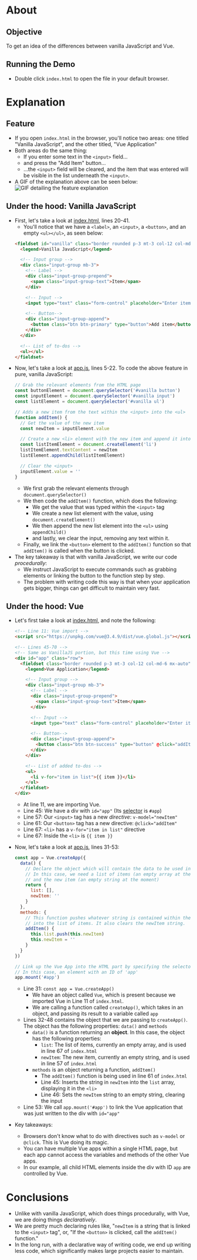 # About
## Objective
 To get an idea of the differences between vanilla JavaScript and Vue.

## Running the Demo
- Double click `index.html` to open the file in your default browser.

# Explanation
## Feature
- If you open `index.html` in the browser, you'll notice two areas: one titled "Vanilla JavaScript", and the other titled, "Vue Application"
- Both areas do the same thing: 
  - If you enter some text in the `<input>` field...
  - and press the "Add Item" button...
  - ...the `<input>` field will be cleared, and the item that was entered will be visible in the list underneath the `<input>`.
- A GIF of the explanation above can be seen below:
![GIF detailing the feature explanation](guide/001-demo.gif)
## Under the hood: Vanilla JavaScript
- First, let's take a look at [index.html](./index.html), lines 20-41.
  - You'll notice that we have a `<label>`, an `<input>`, a `<button>`, and an empty `<ul></ul>`, as seen below:
  ```html
  <fieldset id="vanilla" class="border rounded p-3 mt-3 col-12 col-md-6 mx-auto">
    <legend>Vanilla JavaScript</legend>

    <!-- Input group -->
    <div class="input-group mb-3">
      <!-- Label -->
      <div class="input-group-prepend">
        <span class="input-group-text">Item</span>
      </div>

      <!-- Input -->
      <input type="text" class="form-control" placeholder="Enter item here">

      <!-- Button-->
      <div class="input-group-append">
        <button class="btn btn-primary" type="button">Add item</button>
      </div>
    </div>

    <!-- List of to-dos -->
    <ul></ul>
  </fieldset>
  ```
- Now, let's take a look at [app.js](./app.js), lines 5-22. To code the above feature in pure, vanilla JavaScript:
  ```javascript
  // Grab the relevant elements from the HTML page
  const buttonElement = document.querySelector('#vanilla button')
  const inputElement = document.querySelector('#vanilla input')
  const listElement = document.querySelector('#vanilla ul')

  // Adds a new item from the text within the <input> into the <ul>
  function addItem() {
    // Get the value of the new item
    const newItem = inputElement.value

    // Create a new <li> element with the new item and append it into the <ul>
    const listItemElement = document.createElement('li')
    listItemElement.textContent = newItem
    listElement.appendChild(listItemElement)

    // Clear the <input>
    inputElement.value = ''
  }
  ```
  - We first grab the relevant elements through `document.querySelector()`
  - We then code the `addItem()` function, which does the following:
    - We get the value that was typed within the `<input>` tag
    - We create a new list element with the value, using `document.createElement()`
    - We then append the new list element into the `<ul>` using `appendChild()`
    - and lastly, we clear the input, removing any text within it.
  - Finally, we link the `<button>` element to the `addItem()` function so that `addItem()` is called when the button is clicked.
- The key takeaway is that with vanilla JavaScript, we write our code *procedurally*:
  - We instruct JavaScript to execute commands such as grabbing elements or linking the button to the function step by step.
  - The problem with writing code this way is that when your application gets bigger, things can get difficult to maintain very fast.

## Under the hood: Vue
- Let's first take a look at [index.html](./index.html), and note the following:
  ```html
  <!-- Line 11: Vue import -->
  <script src="https://unpkg.com/vue@3.4.9/dist/vue.global.js"></script>

  <!-- Lines 45-70 -->
  <!-- Same as VanillaJS portion, but this time using Vue -->
  <div id="app" class="row">
    <fieldset class="border rounded p-3 mt-3 col-12 col-md-6 mx-auto">
      <legend>Vue Application</legend>

      <!-- Input group -->
      <div class="input-group mb-3">
        <!-- Label -->
        <div class="input-group-prepend">
          <span class="input-group-text">Item</span>
        </div>

        <!-- Input -->
        <input type="text" class="form-control" placeholder="Enter item here" v-model="newItem" />

        <!-- Button-->
        <div class="input-group-append">
          <button class="btn btn-success" type="button" @click="addItem">Add item</button>
        </div>
      </div>

      <!-- List of added to-dos -->
      <ul>
        <li v-for="item in list">{{ item }}</li>
      </ul>
    </fieldset>
  </div>

  ```
  - At line 11, we are importing Vue.
  - Line 45: We have a div with `id="app"` (Its [selector](https://www.w3schools.com/cssref/css_selectors.php) is `#app`)
  - Line 57: Our `<input>` tag has a new *directive*: `v-model="newItem"`
  - Line 61: Our `<button>` tag has a new directive: `@click="addItem"`
  - Line 67: `<li>` has a `v-for="item in list"` directive
  - Line 67: Inside the `<li>` is `{{ item }}`

- Now, let's take a look at [app.js](./app.js), lines 31-53:
  ```javascript
  const app = Vue.createApp({
    data() {
      // Declare the object which will contain the data to be used in the app
      // In this case, we need a list of items (an empty array at the moment)
      // and the new item (an empty string at the moment)
      return {
        list: [],
        newItem: ''
      }
    },
    methods: {
      // This function pushes whatever string is contained within the newItem
      // into the list of items. It also clears the newItem string.
      addItem() {
        this.list.push(this.newItem)
        this.newItem = ''
      }
    }
  })

  // Link up the Vue App into the HTML part by specifying the selector 
  // In this case, an element with an ID of 'app'
  app.mount('#app')
  ```
  - Line 31: `const app = Vue.createApp()`
    - We have an object called `Vue`, which is present because we imported Vue in Line 11 of `index.html`.
    - We are calling a function called `createApp()`, which takes in an object, and passing its result to a variable called `app`
  - Lines 32-48 contains the object that we are passing to `createApp()`. The object has the following properties: `data()` and `methods`
    - `data()` is a function returning an **object**. In this case, the object has the following properties:
      - `list`: The list of items, currently an empty array, and is used in line 67 of `index.html`
      - `newItem`: The new item, currently an empty string, and is used in line 57 of `index.html`
    - `methods` is an object returning a function, `addItem()`
      - The `addItem()` function is being used in line 61 of `index.html`
      - Line 45: Inserts the string in `newItem` into the `list` array, displaying it in the `<li>`
      - Line 46: Sets the `newItem` string to an empty string, clearing the input
  - Line 53: We call `app.mount('#app')` to link the Vue application that was just written to the div with `id="app"`

- Key takeaways:
  - Browsers don't know what to do with directives such as `v-model` or `@click`. This is Vue doing its magic.
  - You can have multiple Vue apps within a single HTML page, but each app cannot access the variables and methods of the other Vue apps.
  - In our example, all child HTML elements inside the div with ID `app` are controlled by Vue.

# Conclusions
- Unlike with vanilla JavaScript, which does things procedurally, with Vue, we are doing things *declaratively*.
- We are pretty much declaring rules like, "`newItem` is a string that is linked to the `<input>` tag", or, "If the `<button>` is clicked, call the `addItem()` function."
- In the long run, with a declarative way of writing code, we end up writing less code, which significantly makes large projects easier to maintain.

